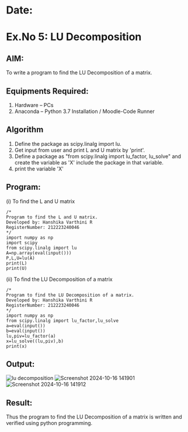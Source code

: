 # Date:
# Ex.No 5: LU Decomposition 

## AIM:
To write a program to find the LU Decomposition of a matrix.

## Equipments Required:
1. Hardware – PCs
2. Anaconda – Python 3.7 Installation / Moodle-Code Runner

## Algorithm
1. Define the package as scipy.linalg import lu.
2. Get input from user and print L and U matrix by 'print'.
3. Define a package as "from scipy.linalg import lu_factor, lu_solve" and create the variable as 'X' include the package in that variable.
4. print the variable 'X'

## Program:
(i) To find the L and U matrix
```
/*
Program to find the L and U matrix.
Developed by: Hanshika Varthini R
RegisterNumber: 212223240046
*/
import numpy as np
import scipy
from scipy.linalg import lu
A=np.array(eval(input()))
P,L,U=lu(A)
print(L)
print(U)

```
(ii) To find the LU Decomposition of a matrix
```
/*
Program to find the LU Decomposition of a matrix.
Developed by: Hanshika Varthini R
RegisterNumber: 212223240046
*/
import numpy as np
from scipy.linalg import lu_factor,lu_solve
a=eval(input())
b=eval(input())
lu,piv=lu_factor(a)
x=lu_solve((lu,piv),b)
print(x)

```

## Output:
![lu decomposition]()
![Screenshot 2024-10-16 141901](https://github.com/user-attachments/assets/dabb363c-4e0f-4a8b-b439-8515ff00f6ea)
![Screenshot 2024-10-16 141912](https://github.com/user-attachments/assets/56800c47-864f-4ff7-b24e-34d3c89bcd76)

## Result:

Thus the program to find the LU Decomposition of a matrix is written and verified using python programming.

